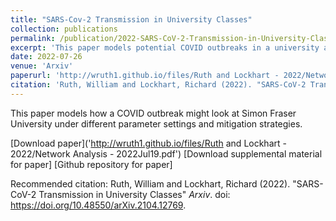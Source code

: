 ```yaml
---
title: "SARS-Cov-2 Transmission in University Classes"
collection: publications
permalink: /publication/2022-SARS-CoV-2-Transmission-in-University-Classes
excerpt: 'This paper models potential COVID outbreaks in a university and the effects of control strategies.'
date: 2022-07-26
venue: 'Arxiv'
paperurl: 'http://wruth1.github.io/files/Ruth and Lockhart - 2022/Network Analysis - 2022Jul19.pdf'
citation: 'Ruth, William and Lockhart, Richard (2022). "SARS-CoV-2 Transmission in University Classes" <i>Arxiv</i>. doi: https://doi.org/10.48550/arXiv.2104.12769.'
---
```

This paper models how a COVID outbreak might look at Simon Fraser University under different parameter settings and mitigation strategies.

[Download paper]('http://wruth1.github.io/files/Ruth and Lockhart - 2022/Network Analysis - 2022Jul19.pdf')
[Download supplemental material for paper]
[Github repository for paper]

Recommended citation: Ruth, William and Lockhart, Richard (2022). "SARS-CoV-2 Transmission in University Classes" <i>Arxiv</i>. doi: https://doi.org/10.48550/arXiv.2104.12769.